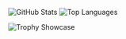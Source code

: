 
![GitHub Stats](https://github-readme-stats.vercel.app/api?username=Imtiaj-Sajin&show_icons=true&theme=dracula)
![Top Languages](https://github-readme-stats.vercel.app/api/top-langs/?username=Imtiaj-Sajin&layout=compact&theme=dracula)



![Trophy Showcase](https://github-profile-trophy.vercel.app/?username=Imtiaj-Sajin&theme=dracula)

